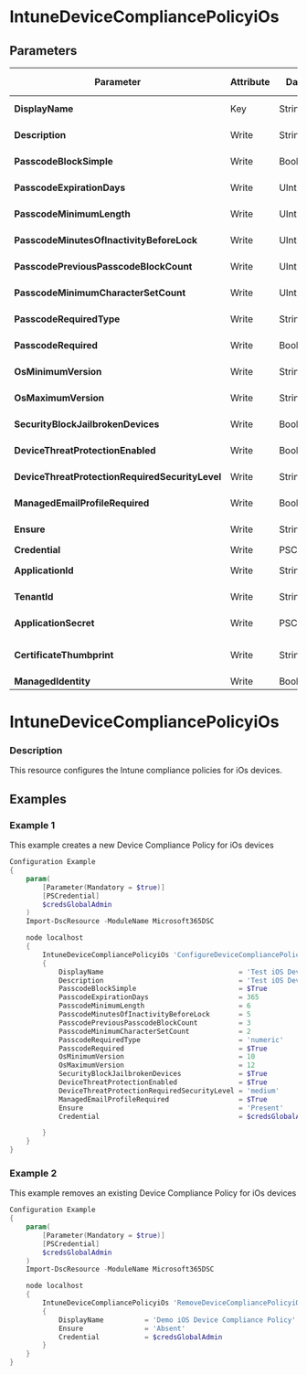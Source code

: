 ﻿# IntuneDeviceCompliancePolicyiOs

## Parameters

| Parameter | Attribute | DataType | Description | Allowed Values |
| --- | --- | --- | --- | --- |
| **DisplayName** | Key | String | Display name of the iOS device compliance policy. ||
| **Description** | Write | String | Description of the iOS device compliance policy. ||
| **PasscodeBlockSimple** | Write | Boolean | PasscodeBlockSimple of the iOS device compliance policy. ||
| **PasscodeExpirationDays** | Write | UInt64 | PasscodeExpirationDays of the iOS device compliance policy. ||
| **PasscodeMinimumLength** | Write | UInt64 | PasscodeMinimumLength of the iOS device compliance policy. ||
| **PasscodeMinutesOfInactivityBeforeLock** | Write | UInt64 | PasscodeMinutesOfInactivityBeforeLock of the iOS device compliance policy. ||
| **PasscodePreviousPasscodeBlockCount** | Write | UInt64 | PasscodePreviousPasscodeBlockCount of the iOS device compliance policy. ||
| **PasscodeMinimumCharacterSetCount** | Write | UInt64 | PasscodeMinimumCharacterSetCount of the iOS device compliance policy. ||
| **PasscodeRequiredType** | Write | String | PasscodeRequiredType of the iOS device compliance policy. ||
| **PasscodeRequired** | Write | Boolean | PasscodeRequired of the iOS device compliance policy. ||
| **OsMinimumVersion** | Write | String | OsMinimumVersion of the iOS device compliance policy. ||
| **OsMaximumVersion** | Write | String | OsMaximumVersion of the iOS device compliance policy. ||
| **SecurityBlockJailbrokenDevices** | Write | Boolean | SecurityBlockJailbrokenDevices of the iOS device compliance policy. ||
| **DeviceThreatProtectionEnabled** | Write | Boolean | DeviceThreatProtectionEnabled of the iOS device compliance policy. ||
| **DeviceThreatProtectionRequiredSecurityLevel** | Write | String | DeviceThreatProtectionRequiredSecurityLevel of the iOS device compliance policy. ||
| **ManagedEmailProfileRequired** | Write | Boolean | ManagedEmailProfileRequired of the iOS device compliance policy. ||
| **Ensure** | Write | String | Present ensures the policy exists, absent ensures it is removed. |Present, Absent|
| **Credential** | Write | PSCredential | Credentials of the Intune Admin ||
| **ApplicationId** | Write | String | Id of the Azure Active Directory application to authenticate with. ||
| **TenantId** | Write | String | Id of the Azure Active Directory tenant used for authentication. ||
| **ApplicationSecret** | Write | PSCredential | Secret of the Azure Active Directory tenant used for authentication. ||
| **CertificateThumbprint** | Write | String | Thumbprint of the Azure Active Directory application's authentication certificate to use for authentication. ||
| **ManagedIdentity** | Write | Boolean | Managed ID being used for authentication. ||


# IntuneDeviceCompliancePolicyiOs

### Description

This resource configures the Intune compliance policies for iOs devices.

## Examples

### Example 1

This example creates a new Device Compliance Policy for iOs devices

```powershell
Configuration Example
{
    param(
        [Parameter(Mandatory = $true)]
        [PSCredential]
        $credsGlobalAdmin
    )
    Import-DscResource -ModuleName Microsoft365DSC

    node localhost
    {
        IntuneDeviceCompliancePolicyiOs 'ConfigureDeviceCompliancePolicyiOS'
        {
            DisplayName                                 = 'Test iOS Device Compliance Policy'
            Description                                 = 'Test iOS Device Compliance Policy Description'
            PasscodeBlockSimple                         = $True
            PasscodeExpirationDays                      = 365
            PasscodeMinimumLength                       = 6
            PasscodeMinutesOfInactivityBeforeLock       = 5
            PasscodePreviousPasscodeBlockCount          = 3
            PasscodeMinimumCharacterSetCount            = 2
            PasscodeRequiredType                        = 'numeric'
            PasscodeRequired                            = $True
            OsMinimumVersion                            = 10
            OsMaximumVersion                            = 12
            SecurityBlockJailbrokenDevices              = $True
            DeviceThreatProtectionEnabled               = $True
            DeviceThreatProtectionRequiredSecurityLevel = 'medium'
            ManagedEmailProfileRequired                 = $True
            Ensure                                      = 'Present'
            Credential                                  = $credsGlobalAdmin

        }
    }
}
```

### Example 2

This example removes an existing Device Compliance Policy for iOs devices

```powershell
Configuration Example
{
    param(
        [Parameter(Mandatory = $true)]
        [PSCredential]
        $credsGlobalAdmin
    )
    Import-DscResource -ModuleName Microsoft365DSC

    node localhost
    {
        IntuneDeviceCompliancePolicyiOs 'RemoveDeviceCompliancePolicyiOS'
        {
            DisplayName          = 'Demo iOS Device Compliance Policy'
            Ensure               = 'Absent'
            Credential           = $credsGlobalAdmin
        }
    }
}
```

